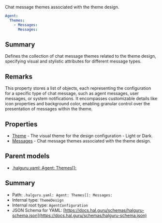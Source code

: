 <!--
title: Messages
description: Chat message themes associated with the theme design.
version: DEBUG
generated: true
date: 2025-04-06
node: This file is generated by the command-line program: `halguru manual --generate-docs`
-->


Chat message themes associated with the theme design.

```yaml
Agent:
  Themes:
    - Messages:
      Messages:
```

## Summary

Defines the collection of chat message themes related to the theme design, specifying visual and stylistic attributes for different message types.

## Remarks

This property stores a list of objects, each representing the configuration for a specific type of chat message, such as agent messages, user messages, or system notifications. It encompasses customizable details like icon properties and background color, enabling granular control over the presentation of messages within the theme.

## Properties

* [Theme]((halguru)-agent-themes-list-theme.md) - The visual theme for the design configuration - Light or Dark.
* [Messages]((halguru)-agent-themes-list-messages.md) - Chat message themes associated with the theme design.

## Parent models

* [.halguru.yaml: Agent: Themes[]:]((halguru)-agent-themes-list.md)
## Summary

* Path: `.halguru.yaml: Agent: Themes[]: Messages:`
* Internal type: `ThemeDesign`
* Internal root type: `AgentConfiguration`
* JSON Schema for YAML: [https://docs.hal.guru/schemas/halguru-schema.json](https://docs.hal.guru/schemas/halguru-schema.json)
